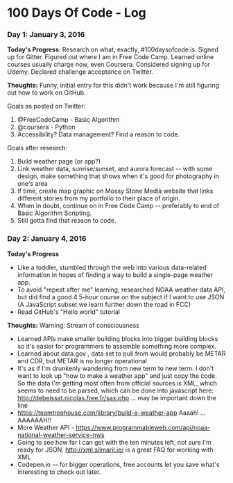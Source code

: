# 100 Days Of Code - Log

### Day 1: January 3, 2016 

**Today's Progress**: Research on what, exactly, #100daysofcode is. Signed up for Gitter. Figured out where I am in Free Code Camp. Learned online courses usually charge now, even Coursera. Considered signing up for Udemy. Declared challenge acceptance on Twitter. 

**Thoughts:** Funny, initial entry for this didn't work because I'm still figuring out how to work on GitHub. 

Goals as posted on Twitter:
 1. @FreeCodeCamp - Basic Algorithm
 2. @coursera - Python  
 3. Accessibility? Data management? Find a reason to code.

Goals after research:
1. Build weather page (or app?)
2. Link weather data, sunrise/sunset, and aurora forecast -- with some design, make something that shows when it's good for photography in one's area
3. If time, create map graphic on Mossy Stone Media website that links different stories from my portfolio to their place of origin. 
4. When in doubt, continue on in Free Code Camp -- preferably to end of Basic Algorithm Scripting. 
5. Still gotta find that reason to code.

### Day 2: January 4, 2016

**Today's Progress**
- Like a toddler, stumbled through the web into various data-related information in hopes of finding a way to build a single-page weather app. 
- To avoid "repeat after me" learning, researched NOAA weather data API, but did find a good 4.5-hour course on the subject if I want to use JSON (A JavaScript subset we learn further down the road in FCC) 
- Read GitHub's "Hello world" tutorial

**Thoughts:** 
Warning: Stream of consciousness
- Learned APIs make smaller building blocks into bigger building blocks so it's easier for programmers to assemble something more complex. 
- Learned about data.gov , data set to pull from would probably be METAR and CDR, but METAR is no longer operational
- It's as if I'm drunkenly wandering from new term to new term. I don't want to look up "how to make a weather app" and just copy the code. So the data I'm getting most often from official sources is XML, which seems to need to be parsed, which can be done into javascript here: http://debeissat.nicolas.free.fr/sax.php ... may be important down the line
- https://teamtreehouse.com/library/build-a-weather-app Aaaah! ... AAAAAAH!! 
- More Weather API - https://www.programmableweb.com/api/noaa-national-weather-service-nws
- Going to see how far I can get with the ten minutes left, not sure I'm ready for JSON. http://xml.silmaril.ie/ is a great FAQ for working with XML 
- Codepen.io -- for bigger operations, free accounts let you save what's interesting to check out later. 

<!--**Link to work:** [Calculator App](http://www.example.com)

### Day 0: February 30, 2016 (Example 2)
##### (delete me or comment me out)

**Today's Progress**: Fixed CSS, worked on canvas functionality for the app.

**Thoughts**: I really struggled with CSS, but, overall, I feel like I am slowly getting better at it. Canvas is still new for me, but I managed to figure out some basic functionality.

**Link(s) to work**: [Calculator App](http://www.example.com)


### Day 1: June 27, Monday

**Today's Progress**: I've gone through many exercises on FreeCodeCamp.

**Thoughts** I've recently started coding, and it's a great feeling when I finally solve an algorithm challenge after a lot of attempts and hours spent.

**Link(s) to work**
1. [Find the Longest Word in a String](https://www.freecodecamp.com/challenges/find-the-longest-word-in-a-string)
2. [Title Case a Sentence](https://www.freecodecamp.com/challenges/title-case-a-sentence)*/-->
